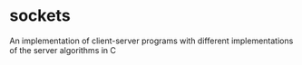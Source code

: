 # sockets
An implementation of client-server programs with different implementations of the server algorithms in C
